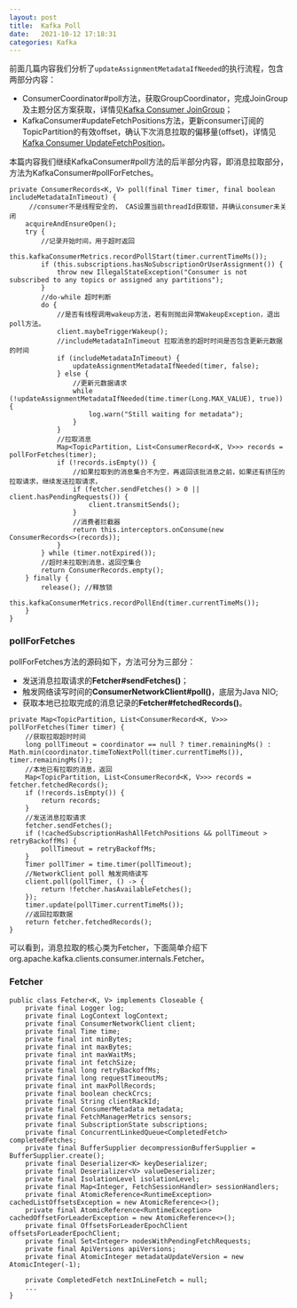 ```yaml
---
layout: post
title:  Kafka Poll
date:   2021-10-12 17:18:31
categories: Kafka
---
```


前面几篇内容我们分析了`updateAssignmentMetadataIfNeeded`的执行流程，包含两部分内容：

* ConsumerCoordinator#poll方法，获取GroupCoordinator，完成JoinGroup及主题分区方案获取，详情见[Kafka Consumer JoinGroup](https://guann1ng.github.io/kafka/2021/09/06/Kafka-Consumer-JoinGroup/)；
* KafkaConsumer#updateFetchPositions方法，更新consumer订阅的TopicPartition的有效offset，确认下次消息拉取的偏移量(offset)，详情见[Kafka Consumer UpdateFetchPosition](https://guann1ng.github.io/kafka/2021/09/17/Kafka-Consumer-UpdateFetchPosition/)。

本篇内容我们继续KafkaConsumer#poll方法的后半部分内容，即消息拉取部分，方法为KafkaConsumer#pollForFetches。

```
private ConsumerRecords<K, V> poll(final Timer timer, final boolean includeMetadataInTimeout) {
     //consumer不是线程安全的， CAS设置当前threadId获取锁，并确认consumer未关闭
    acquireAndEnsureOpen();
    try {
        //记录开始时间，用于超时返回
        this.kafkaConsumerMetrics.recordPollStart(timer.currentTimeMs());
        if (this.subscriptions.hasNoSubscriptionOrUserAssignment()) {
            throw new IllegalStateException("Consumer is not subscribed to any topics or assigned any partitions");
        }
        //do-while 超时判断
        do {
            //是否有线程调用wakeup方法，若有则抛出异常WakeupException，退出poll方法。
            client.maybeTriggerWakeup();
            //includeMetadataInTimeout 拉取消息的超时时间是否包含更新元数据的时间
            if (includeMetadataInTimeout) {
                updateAssignmentMetadataIfNeeded(timer, false);
            } else {
                //更新元数据请求
                while (!updateAssignmentMetadataIfNeeded(time.timer(Long.MAX_VALUE), true)) {
                    log.warn("Still waiting for metadata");
                }
            }
            //拉取消息
            Map<TopicPartition, List<ConsumerRecord<K, V>>> records = pollForFetches(timer);
            if (!records.isEmpty()) {
                //如果拉取到的消息集合不为空，再返回该批消息之前，如果还有挤压的拉取请求，继续发送拉取请求，
                if (fetcher.sendFetches() > 0 || client.hasPendingRequests()) {
                    client.transmitSends();
                }
                //消费者拦截器
                return this.interceptors.onConsume(new ConsumerRecords<>(records));
            }
        } while (timer.notExpired());
        //超时未拉取到消息，返回空集合
        return ConsumerRecords.empty();
    } finally {
        release(); //释放锁
        this.kafkaConsumerMetrics.recordPollEnd(timer.currentTimeMs());
    }
}
```

### pollForFetches

pollForFetches方法的源码如下，方法可分为三部分：

* 发送消息拉取请求的**Fetcher#sendFetches()**；
* 触发网络读写时间的**ConsumerNetworkClient#poll()**，底层为Java NIO;
* 获取本地已拉取完成的消息记录的**Fetcher#fetchedRecords()**。

```
private Map<TopicPartition, List<ConsumerRecord<K, V>>> pollForFetches(Timer timer) {
    //获取拉取超时时间
    long pollTimeout = coordinator == null ? timer.remainingMs() : Math.min(coordinator.timeToNextPoll(timer.currentTimeMs()), timer.remainingMs());
    //本地已有拉取的消息，返回
    Map<TopicPartition, List<ConsumerRecord<K, V>>> records = fetcher.fetchedRecords();
    if (!records.isEmpty()) {
        return records;
    }
    //发送消息拉取请求
    fetcher.sendFetches();
    if (!cachedSubscriptionHashAllFetchPositions && pollTimeout > retryBackoffMs) {
        pollTimeout = retryBackoffMs;
    }
    Timer pollTimer = time.timer(pollTimeout);
    //NetworkClient poll 触发网络读写
    client.poll(pollTimer, () -> {
        return !fetcher.hasAvailableFetches();
    });
    timer.update(pollTimer.currentTimeMs());
    //返回拉取数据
    return fetcher.fetchedRecords();
}
```

可以看到，消息拉取的核心类为Fetcher，下面简单介绍下org.apache.kafka.clients.consumer.internals.Fetcher。

### Fetcher


```
public class Fetcher<K, V> implements Closeable {
    private final Logger log;
    private final LogContext logContext;
    private final ConsumerNetworkClient client;
    private final Time time;
    private final int minBytes;
    private final int maxBytes;
    private final int maxWaitMs;
    private final int fetchSize;
    private final long retryBackoffMs;
    private final long requestTimeoutMs;
    private final int maxPollRecords;
    private final boolean checkCrcs;
    private final String clientRackId;
    private final ConsumerMetadata metadata;
    private final FetchManagerMetrics sensors;
    private final SubscriptionState subscriptions;
    private final ConcurrentLinkedQueue<CompletedFetch> completedFetches;
    private final BufferSupplier decompressionBufferSupplier = BufferSupplier.create();
    private final Deserializer<K> keyDeserializer;
    private final Deserializer<V> valueDeserializer;
    private final IsolationLevel isolationLevel;
    private final Map<Integer, FetchSessionHandler> sessionHandlers;
    private final AtomicReference<RuntimeException> cachedListOffsetsException = new AtomicReference<>();
    private final AtomicReference<RuntimeException> cachedOffsetForLeaderException = new AtomicReference<>();
    private final OffsetsForLeaderEpochClient offsetsForLeaderEpochClient;
    private final Set<Integer> nodesWithPendingFetchRequests;
    private final ApiVersions apiVersions;
    private final AtomicInteger metadataUpdateVersion = new AtomicInteger(-1);

    private CompletedFetch nextInLineFetch = null;
    ...
}

```

